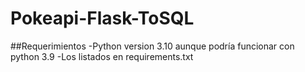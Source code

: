# Pokeapi-Flask-ToSQL

##Requerimientos
-Python version 3.10 aunque podría funcionar con python 3.9
-Los listados en requirements.txt
